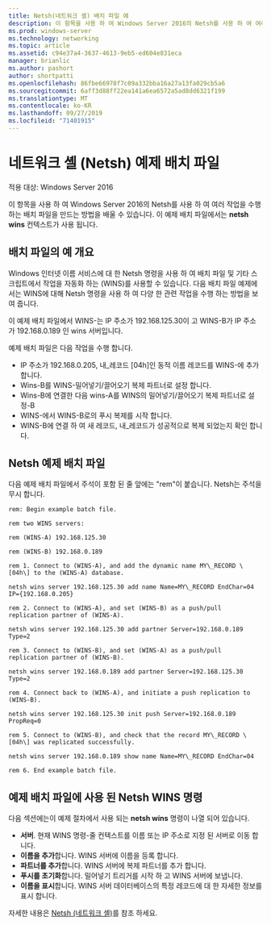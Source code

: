 ```yaml
---
title: Netsh(네트워크 셸) 배치 파일 예
description: 이 항목을 사용 하 여 Windows Server 2016의 Netsh를 사용 하 여 여러 작업을 수행 하는 배치 파일을 만드는 방법을 배울 수 있습니다.
ms.prod: windows-server
ms.technology: networking
ms.topic: article
ms.assetid: c94e37a4-3637-4613-9eb5-ed604e831eca
manager: brianlic
ms.author: pashort
author: shortpatti
ms.openlocfilehash: 86fbe66978f7c09a332bba16a27a13fa029cb5a6
ms.sourcegitcommit: 6aff3d88ff22ea141a6ea6572a5ad8dd6321f199
ms.translationtype: MT
ms.contentlocale: ko-KR
ms.lasthandoff: 09/27/2019
ms.locfileid: "71401915"
---
```

# <a name="network-shell-netsh-example-batch-file"></a>네트워크 셸 \(Netsh\) 예제 배치 파일

적용 대상: Windows Server 2016

이 항목을 사용 하 여 Windows Server 2016의 Netsh를 사용 하 여 여러 작업을 수행 하는 배치 파일을 만드는 방법을 배울 수 있습니다. 이 예제 배치 파일에서는 **netsh wins** 컨텍스트가 사용 됩니다.

## <a name="example-batch-file-overview"></a>배치 파일의 예 개요

Windows 인터넷 이름 서비스에 대 한 Netsh 명령을 사용 하 여 배치 파일 및 기타 스크립트에서 작업을 자동화 하는 \(WINS\)를 사용할 수 있습니다. 다음 배치 파일 예제에서는 WINS에 대해 Netsh 명령을 사용 하 여 다양 한 관련 작업을 수행 하는 방법을 보여 줍니다.

이 예제 배치 파일에서 WINS\-는 IP 주소가 192.168.125.30이 고 WINS\-B가 IP 주소가 192.168.0.189 인 wins 서버입니다.

예제 배치 파일은 다음 작업을 수행 합니다.

- IP 주소가 192.168.0.205, 내\_레코드 \[04h\]인 동적 이름 레코드를 WINS\-에 추가 합니다.
- Wins\-B를 WINS\-밀어넣기/끌어오기 복제 파트너로 설정 합니다.
- Wins\-B에 연결한 다음 wins\-A를 WINS의 밀어넣기/끌어오기 복제 파트너로 설정\-B
- WINS\-에서 WINS\-B로의 푸시 복제를 시작 합니다.
- WINS\-B에 연결 하 여 새 레코드, 내\_레코드가 성공적으로 복제 되었는지 확인 합니다.

## <a name="netsh-example-batch-file"></a>Netsh 예제 배치 파일

다음 예제 배치 파일에서 주석이 포함 된 줄 앞에는 "rem"이 붙습니다. Netsh는 주석을 무시 합니다.

    rem: Begin example batch file.
    
    rem two WINS servers:
    
    rem (WINS-A) 192.168.125.30
    
    rem (WINS-B) 192.168.0.189
    
    rem 1. Connect to (WINS-A), and add the dynamic name MY\_RECORD \[04h\] to the (WINS-A) database.
    
    netsh wins server 192.168.125.30 add name Name=MY\_RECORD EndChar=04 IP={192.168.0.205}
    
    rem 2. Connect to (WINS-A), and set (WINS-B) as a push/pull replication partner of (WINS-A).
    
    netsh wins server 192.168.125.30 add partner Server=192.168.0.189 Type=2
    
    rem 3. Connect to (WINS-B), and set (WINS-A) as a push/pull replication partner of (WINS-B).
    
    netsh wins server 192.168.0.189 add partner Server=192.168.125.30 Type=2
    
    rem 4. Connect back to (WINS-A), and initiate a push replication to (WINS-B).
    
    netsh wins server 192.168.125.30 init push Server=192.168.0.189 PropReq=0
    
    rem 5. Connect to (WINS-B), and check that the record MY\_RECORD \[04h\] was replicated successfully.
    
    netsh wins server 192.168.0.189 show name Name=MY\_RECORD EndChar=04
    
    rem 6. End example batch file.

## <a name="netsh-wins-commands-used-in-the-example-batch-file"></a>예제 배치 파일에 사용 된 Netsh WINS 명령

다음 섹션에는이 예제 절차에서 사용 되는 **netsh wins** 명령이 나열 되어 있습니다.

- **서버**. 현재 WINS 명령\-줄 컨텍스트를 이름 또는 IP 주소로 지정 된 서버로 이동 합니다.
- **이름을 추가**합니다. WINS 서버에 이름을 등록 합니다.
- **파트너를 추가**합니다. WINS 서버에 복제 파트너를 추가 합니다.
- **푸시를 초기화**합니다. 밀어넣기 트리거를 시작 하 고 WINS 서버에 보냅니다.
- **이름을 표시**합니다. WINS 서버 데이터베이스의 특정 레코드에 대 한 자세한 정보를 표시 합니다.  

자세한 내용은 [Netsh (네트워크 셸)](netsh.md)를 참조 하세요.
